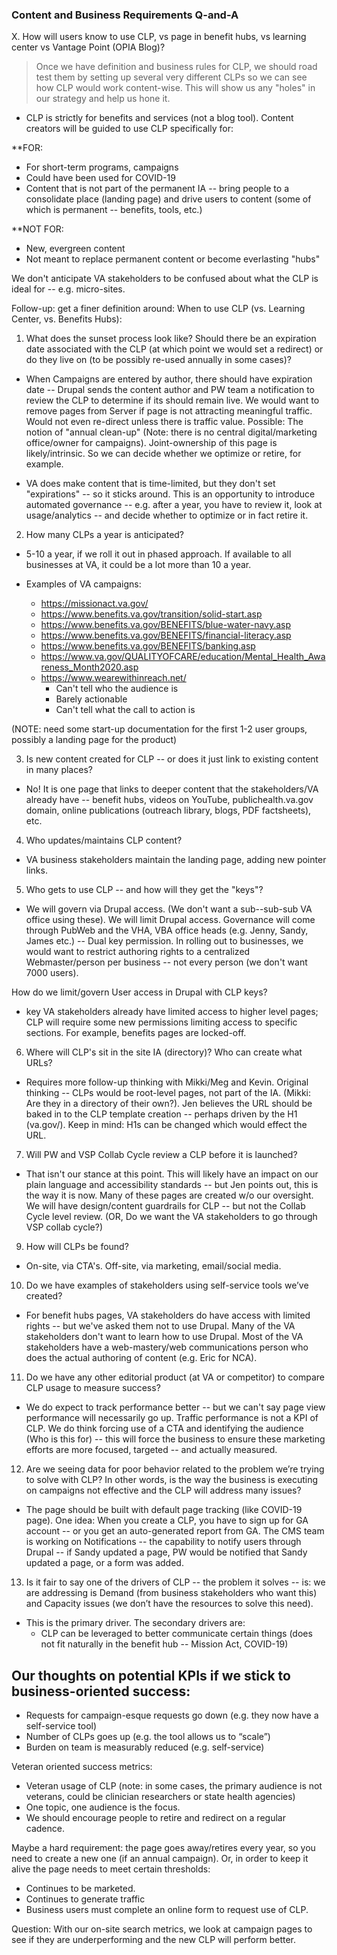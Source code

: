 ### Content and Business Requirements Q-and-A

X. How will users know to use CLP, vs page in benefit hubs, vs learning center vs Vantage Point (OPIA Blog)?

> Once we have definition and business rules for CLP, we should road test them by setting up several very different CLPs so we can see how CLP would work content-wise. This will show us any "holes" in our strategy and help us hone it.

- CLP is strictly for benefits and services (not a blog tool).   Content creators will be guided to use CLP specifically for:

**FOR:
- For short-term programs, campaigns
- Could have been used for COVID-19 
- Content that is not part of the permanent IA -- bring people to a consolidate place (landing page) and drive users to content (some of which is permanent -- benefits, tools, etc.)

**NOT FOR: 
- New, evergreen content
- Not meant to replace permanent content or become everlasting "hubs"

We don't anticipate VA stakeholders to be confused about what the CLP is ideal for -- e.g. micro-sites.

Follow-up: get a finer definition around: When to use CLP (vs. Learning Center, vs. Benefits Hubs): 


1. What does the sunset process look like? Should there be an expiration date associated with the CLP (at which point we would set a redirect) or do they live on (to be possibly re-used annually in some cases)?

- When Campaigns are entered by author, there should have expiration date -- Drupal sends the content author and PW team a notification to review the CLP to determine if its should remain live. We would want to remove pages from Server if page is not attracting meaningful traffic.  Would not even re-direct unless there is traffic value.  Possible: The notion of "annual clean-up" (Note: there is no central digital/marketing office/owner for campaigns).   Joint-ownership of this page is likely/intrinsic.  So we can decide whether we optimize or retire, for example.

- VA does make content that is time-limited, but they don't set "expirations" -- so it sticks around.   This is an opportunity to introduce automated governance -- e.g. after a year, you have to review it, look at usage/analytics -- and decide whether to optimize or in fact retire it.

2. How many CLPs a year is anticipated?  

- 5-10 a year, if we roll it out in phased approach.  If available to all businesses at VA, it could be a lot more than 10 a year.
- Examples of VA campaigns:

  - https://missionact.va.gov/
  - https://www.benefits.va.gov/transition/solid-start.asp
  - https://www.benefits.va.gov/BENEFITS/blue-water-navy.asp
  - https://www.benefits.va.gov/BENEFITS/financial-literacy.asp
  - https://www.benefits.va.gov/BENEFITS/banking.asp
  - https://www.va.gov/QUALITYOFCARE/education/Mental_Health_Awareness_Month2020.asp
  - https://www.wearewithinreach.net/
    - Can't tell who the audience is
    - Barely actionable
    - Can't tell what the call to action is
    

(NOTE: need some start-up documentation for the first 1-2 user groups, possibly a landing page for the product)

3. Is new content created for CLP -- or does it just link to existing content in many places? 

- No! It is one page that links to deeper content that the stakeholders/VA already have -- benefit hubs, videos on YouTube, publichealth.va.gov domain, online publications (outreach library, blogs, PDF factsheets), etc.

4. Who updates/maintains CLP content? 

- VA business stakeholders maintain the landing page, adding new pointer links.


5. Who gets to use CLP -- and how will they get the "keys"?

- We will govern via Drupal access. (We don't want a sub--sub-sub VA office using these).  We will limit Drupal access.   Governance will come through PubWeb and the VHA, VBA office heads (e.g. Jenny, Sandy, James etc.) -- Dual key permission. In rolling out to businesses, we would want to restrict authoring rights to a centralized Webmaster/person per business -- not every person (we don't want 7000 users).

How do we limit/govern User access in Drupal with CLP keys?

- key VA stakeholders already have limited access to higher level pages; CLP will require some new permissions limiting access to specific sections. For example, benefits pages are locked-off.    

6. Where will CLP's sit in the site IA (directory)? Who can create what URLs?

- Requires more follow-up thinking with Mikki/Meg and Kevin.  Original thinking -- CLPs would be root-level pages, not part of the IA.  (Mikki: Are they in a directory of their own?). Jen believes the URL should be baked in to the CLP template creation -- perhaps driven by the H1 (va.gov/<name of campaign-H1>).   Keep in mind: H1s can be changed which would effect the URL.

7. Will PW and VSP Collab Cycle review a CLP before it is launched?

- That isn't our stance at this point.  This will likely have an impact on our plain language and accessibility standards -- but Jen points out, this is the way it is now.  Many of these pages are created w/o our oversight.   We will have design/content guardrails for CLP -- but not the Collab Cycle level review. (OR, Do we want the VA stakeholders to go through VSP collab cycle?)


9. How will CLPs be found?

- On-site, via CTA's.  Off-site, via marketing, email/social media.

10. Do we have examples of stakeholders using self-service tools we’ve created?

- For benefit hubs pages, VA stakeholders do have access with limited rights -- but we've asked them not to use Drupal.  Many of the VA stakeholders don't want to learn how to use Drupal.  Most of the VA stakeholders have a web-mastery/web communications person who does the actual authoring of content (e.g. Eric for NCA).   

11. Do we have any other editorial product (at VA or competitor) to compare CLP usage to measure success?

- We do expect to track performance better -- but we can't say page view performance will necessarily go up.  Traffic performance is not a KPI of CLP.   We do think forcing use of a CTA and identifying the audience (Who is this for) -- this will force the business to ensure these marketing efforts are more focused, targeted -- and actually measured.

12. Are we seeing data for poor behavior related to the problem we’re trying to solve with CLP? In other words, is the way the business is executing on campaigns not effective and the CLP will address many issues?
- The page should be built with default page tracking (like COVID-19 page).  One idea: When you create a CLP, you have to sign up for GA account -- or you get an auto-generated report from GA.   The CMS team is working on Notifications -- the capability to notify users through Drupal -- if Sandy updated a page, PW would be notified that Sandy updated a page, or a form was added. 

13. Is it fair to say one of the drivers of CLP -- the problem it solves -- is: we are addressing is Demand (from business stakeholders who want this) and Capacity issues (we don’t have the resources to solve this need).
- This is the primary driver.   The secondary drivers are:
  - CLP can be leveraged to better communicate certain things (does not fit naturally in the benefit hub -- Mission Act, COVID-19)

## Our thoughts on potential KPIs if we stick to business-oriented success:
  * Requests for campaign-esque requests go down (e.g. they now have a self-service tool)
  * Number of CLPs goes up (e.g. the tool allows us to “scale”)
  * Burden on team is measurably reduced (e.g. self-service)
  
  Veteran oriented success metrics:
   * Veteran usage of CLP (note: in some cases, the primary audience is not veterans, could be clinician researchers or state health agencies)
   * One topic, one audience is the focus.
   * We should encourage people to retire and redirect on a regular cadence. 


Maybe a hard requirement: the page goes away/retires every year, so you need to create a new one (if an annual campaign). Or, in order to keep it alive the page needs to meet certain thresholds:
   + Continues to be marketed.
   + Continues to generate traffic
   + Business users must complete an online form to request use of CLP.
 
Question: With our on-site search metrics, we look at campaign pages to see if they are underperforming and the new CLP will  perform better.  
  
